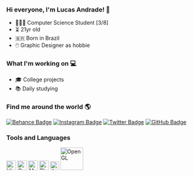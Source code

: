### Hi everyone, I'm Lucas Andrade! 👋

- 👨🏻‍💻 Computer Science Student [3/8]
- ⏳ 21yr old
- 🇧🇷 Born in Brazil
- 🖱️ Graphic Designer as hobbie

### What I'm working on 💻

- 🎓 College projects
- 📚 Daily studying

### Find me around the world 🌎
[![Behance Badge](https://img.shields.io/badge/-Behance-ffac33?=flat-circle&labelColor=black&logo=behance&logoColor=ffac33&link=https://www.behance.net/lucas_oal)](https://www.behance.net/lucasoal) [![Instagram Badge](https://img.shields.io/badge/-Instagram-ffac33?style=flat-circle&labelColor=black&logo=Instagram&logoColor=ffac33&link=https://www.instagram.com/lucas_oal)](https://www.instagram.com/lucas_oal/) [![Twitter Badge](https://img.shields.io/badge/-Twitter-ffac33?style=flat-circle&labelColor=black&logo=Twitter&logoColor=ffac33&link=https://www.twitter.com/lucas__oal)](https://twitter.com/lucas__oal) [![GitHub Badge](https://img.shields.io/badge/-GitHub-ffac33?style=flat-circle&labelColor=black&logo=GitHub&logoColor=ffac33&link=https://www.github.com/lucaszst)](https://github.com/lucaszst)

### Tools and Languages
[<img src="https://upload.wikimedia.org/wikipedia/commons/9/9a/Visual_Studio_Code_1.35_icon.svg" alt="Visual Studio Code" width="25" Title="Visual Studio Code">](https://code.visualstudio.com/) [<img src="https://upload.wikimedia.org/wikipedia/commons/4/4b/Codeblocks_logo.png" alt="Code::Blocks" width="25" Title="Code::Blocks">](http://www.codeblocks.org/) [<img src="https://upload.wikimedia.org/wikipedia/commons/1/18/Mars_Valles_Marineris_d%C3%A9tour%C3%A9.png" alt="MARS" width="25" Title="MARS (MIPS Assembler and Runtime Simulator)">](https://github.com/lucaszst/assemblyMIPS) [<img src="https://upload.wikimedia.org/wikipedia/commons/2/20/Photoshop_CC_icon.png" alt="Photoshop" width="25" Title="Photoshop">](https://www.behance.net/lucasoal) [<img src="https://www.pinclipart.com/picdir/big/396-3965857_c-c-programming-language-logo-clipart.png" alt="C" width="23" Title="C">](https://docs.microsoft.com/pt-br/cpp/c-language/?view=msvc-160) [<img src="https://upload.wikimedia.org/wikipedia/commons/thumb/e/e9/Opengl-logo.svg/1200px-Opengl-logo.svg.png" alt="OpenGL" width="60" Title="OpenGL">](https://www.opengl.org//)
